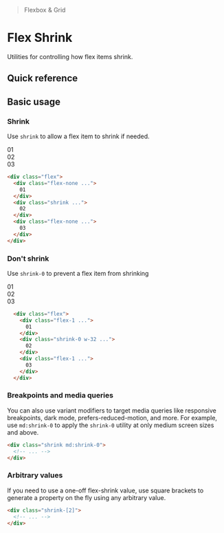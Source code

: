 > Flexbox & Grid

# Flex Shrink

Utilities for controlling how flex items shrink.

## Quick reference

<qr-table />

## Basic usage

### Shrink
Use `shrink` to allow a flex item to shrink if needed.

<width-controller>
  <box striped class="flex gap-24 rounded-4" fg-color="var(--tw-indigo-fg)" bg-color="var(--tw-indigo-bg)">
    <div class="flex-none pd-bg-indigo-800 ex-box">01</div>
    <div class="w-128 shrink pd-bg-indigo-500 ex-box">02</div>
    <div class="flex-none pd-bg-indigo-800 ex-box">03</div>
  </box>
</width-controller>

```html
<div class="flex">
  <div class="flex-none ...">
    01
  </div>
  <div class="shrink ...">
    02
  </div>
  <div class="flex-none ...">
    03
  </div>
</div>
```

### Don't shrink
Use `shrink-0` to prevent a flex item from shrinking

<width-controller>
  <box striped class="flex gap-24 rounded-4" fg-color="var(--tw-pink-fg)" bg-color="var(--tw-pink-bg)">
    <div class="flex-1 pd-bg-pink-800 ex-box">01</div>
    <div class="w-128 shrink-0 pd-bg-pink-500 ex-box">02</div>
    <div class="flex-1 pd-bg-pink-800 ex-box">03</div>
  </box>
</width-controller>

```html
  <div class="flex">
    <div class="flex-1 ...">
      01
    </div>
    <div class="shrink-0 w-32 ...">
      02
    </div>
    <div class="flex-1 ...">
      03
    </div>
  </div>
```

### Breakpoints and media queries
You can also use variant modifiers to target media queries like responsive breakpoints, dark mode, prefers-reduced-motion, and more. For example, use `md:shrink-0` to apply the `shrink-0` utility at only medium screen sizes and above.

```html
<div class="shrink md:shrink-0">
  <!-- ... -->
</div>
```

### Arbitrary values
If you need to use a one-off flex-shrink value, use square brackets to generate a property on the fly using any arbitrary value.

```html
<div class="shrink-[2]">
  <!-- ... -->
</div>
```

